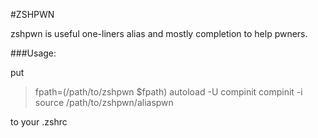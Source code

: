 #ZSHPWN

zshpwn is useful one-liners alias and mostly completion to help pwners.

###Usage:

put

> fpath=(/path/to/zshpwn $fpath)
> autoload -U compinit
> compinit -i
> source /path/to/zshpwn/aliaspwn

to your .zshrc

